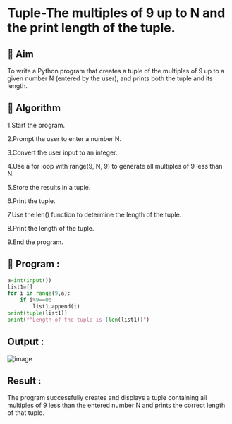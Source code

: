 # Tuple-The multiples of 9 up to N and the print length of the tuple.

## 🎯 Aim
To write a Python program that creates a tuple of the multiples of 9 up to a given number N (entered by the user), and prints both the tuple and its length.

## 🧠 Algorithm
1.Start the program.

2.Prompt the user to enter a number N.

3.Convert the user input to an integer.

4.Use a for loop with range(9, N, 9) to generate all multiples of 9 less than N.

5.Store the results in a tuple.

6.Print the tuple.

7.Use the len() function to determine the length of the tuple.

8.Print the length of the tuple.

9.End the program.

## 🧾 Program :
```.py
a=int(input())
list1=[]
for i in range(9,a):
    if i%9==0:
        list1.append(i)
print(tuple(list1))
print(f"Length of the tuple is {len(list1)}")
```



## Output :
![image](https://github.com/user-attachments/assets/5f9dd96e-110a-4f36-bd44-e4f08364a6c8)


## Result :
The program successfully creates and displays a tuple containing all multiples of 9 less than the entered number N and prints the correct length of that tuple.
